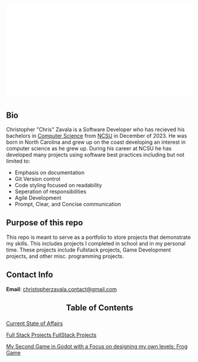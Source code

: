 # <p align='center'>![name](./static/images/christopherzavala.svg)</p>

## Bio 

Christopher "Chris" Zavala is a Software Developer who has recieved his bachelors in [Computer Science](http://catalog.ncsu.edu/undergraduate/engineering/computer-science/computer-science-bs/) from [NCSU](https://www.ncsu.edu/) in December of 2023. He was born in North Carolina and grew up on the coast developing an interest in computer science as he grew up. During his career at NCSU he has developed many projects using software best practices including but not limited to:

- Emphasis on documentation
- Git Version control 
- Code styling focused on readability
- Seperation of responsibilities
- Agile Development
- Prompt, Clear, and Concise communication

## Purpose of this repo

This repo is meant to serve as a portfolio to store projects that demonstrate my skills. This includes projects I completed in school and in my personal time. These projects include Fullstack projects, 
Game Development projects, and other misc. programming projects.

## Contact Info

**Email**: christopherzavala.contact@gmail.com

## <p align="center"> Table of Contents</p>

[Current State of Affairs](./docs/statusupdates.md)

[Full Stack Projects FullStack Projects](./fullstackprojects/README.md)

[My Second Game in Godot with a Focus on designing my own levels: Frog Game](https://github.com/zavastopher/GodotSecondGame)

